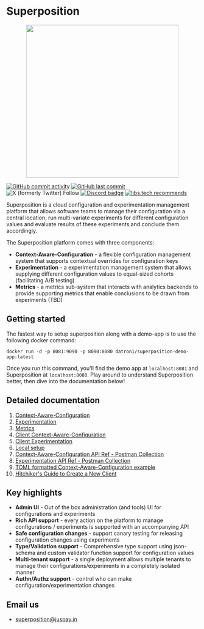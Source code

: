 # Superposition

<p align="center">
<img src="https://juspay.io/images/superposition/logo.jpg" alttext="Superposition Logo" width="400">
</p>

[![GitHub commit activity](https://img.shields.io/github/commit-activity/m/juspay/superposition)](https://github.com/juspay/superposition/pulse) 
[![GitHub last commit](https://img.shields.io/github/last-commit/juspay/superposition)](https://github.com/juspay/superposition/commits/main)  ![X (formerly Twitter) Follow](https://img.shields.io/twitter/follow/superpositionJP)  [![Discord badge](https://img.shields.io/discord/1280216553350107258?label=Discord&logo=Discord)](https://discord.gg/jNeUJR9Bwr) 
[![libs.tech recommends](https://libs.tech/project/788414549/badge.svg)](https://libs.tech/project/788414549/superposition)


Superposition is a cloud configuration and experimentation management platform that allows software teams to manage their configuration via a central location, run multi-variate experiments for different configuration values and evaluate results of these experiments and conclude them accordingly.

The Superposition platform comes with three components:

* **Context-Aware-Configuration** - a flexible configuration management system that supports contextual overrides for configuration keys
* **Experimentation** - a experimentation management system that allows supplying different configuration values to equal-sized cohorts (facilitating A/B testing)
* **Metrics** - a metrics sub-system that interacts with analytics backends to provide supporting metrics that enable conclusions to be drawn from experiments (TBD)

## Getting started

The fastest way to setup superposition along with a demo-app is to use the following docker command:

```
docker run -d -p 8081:9090 -p 8080:8080 datron1/superposition-demo-app:latest
```

Once you run this command, you'll find the demo app at `localhost:8081` and Superposition at `localhost:8080`. Play around to understand Superposition better, then dive into the documentation below!

## Detailed documentation
1. [Context-Aware-Configuration](docs/context-aware-config.md)
2. [Experimentation](docs/experimentation.md)
3. [Metrics](docs/metrics.md)
4. [Client Context-Aware-Configuration](docs/client-context-aware-configuration.md)
4. [Client Experimentation](docs/client-experimentation.md)
5. [Local setup](docs/setup.md)
6. [Context-Aware-Configuration API Ref - Postman Collection](postman/cac.postman_collection.json)
7. [Experimentation API Ref - Postman Collection](postman/experimentation-platform.postman_collection.json)
8. [TOML formatted Context-Aware-Configuration example](docs/cac-toml.md)
9. [Hitchiker's Guide to Create a New Client](docs/creating-client.md)

## Key highlights
* **Admin UI** - Out of the box administration (and tools) UI for configurations and experiments
* **Rich API support** - every action on the platform to manage configurations / experiments is supported with an accompanying API
* **Safe configuration changes** - support canary testing for releasing configuration changes using experiments
* **Type/Validation support** - Comprehensive type support using json-schema and custom validator function support for configuration values
* **Multi-tenant support** - a single deployment allows multiple tenants to manage their configurations/experiments in a completely isolated manner
* **Authn/Authz support** - control who can make configuration/experimentation changes

## Email us
* [superposition@juspay.in](mailto:superposition@juspay.in)
